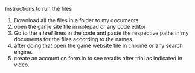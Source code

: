 Instructions to run the files
1. Download all the files in a folder to my documents
2. open the game site file in notepad or any code editor
3. Go to the a href lines in the code and paste the respective paths in my documents for the files according to the names.
4. after doing that open the game website file in chrome or any search engine.
5. create an account on form.io to see results after trial as indicated in video.

